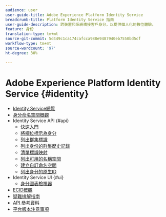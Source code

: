 ```yaml
---
audience: user
user-guide-title: Adobe Experience Platform Identity Service
breadcrumb-title: Platform Identity Service 指南
user-guide-description: 跨裝置和系統橋接客戶身分，以提供個人化的數位體驗。
feature: 身份
translation-type: tm+mt
source-git-commit: 5d449c1ca174cafcca988e9487940eb7550bd5cf
workflow-type: tm+mt
source-wordcount: '97'
ht-degree: 30%

---
```



# Adobe Experience Platform Identity Service {#identity}

- [Identity Service總覽](home.md)
- [身分命名空間概觀](namespaces.md)
- Identity Service API {#api}
   - [快速入門](api/getting-started.md)
   - [將欄位標示為身分](api/label-identities.md)
   - [列出群集標識](api/list-cluster-identites.md)
   - [列出身份的群集歷史記錄](api/list-cluster-history.md)
   - [清單標識映射](api/list-identity-mappings.md)
   - [列出可用的名稱空間](api/list-namespaces.md)
   - [建立自訂命名空間](api/create-custom-namespace.md)
   - [列出身分的原生ID](api/list-native-id.md)
- Identity Service UI {#ui}
   - [身分圖表檢視器](ui/identity-graph-viewer.md)
- [ECID概觀](ecid.md)
- [疑難排解指南](troubleshooting-guide.md)
- [API 參考資料](https://www.adobe.io/apis/experienceplatform/home/api-reference.html#!acpdr/swagger-specs/id-service-api.yaml)
- [平台版本注意事項](https://www.adobe.com/go/platform-release-notes-en)